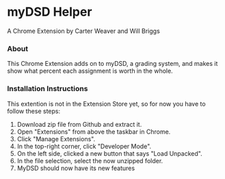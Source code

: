 <h1>myDSD Helper</h1>
<p>A Chrome Extension by Carter Weaver and Will Briggs</p>
<h3>About</h3>
<p>This Chrome Extension adds on to myDSD, a grading system, and makes it show what percent each assignment is worth in the whole.</p>
<h3>Installation Instructions</h3>
<p>This extention is not in the Extension Store yet, so for now you have to follow these steps:</p>
<ol>
  <li>Download zip file from Github and extract it.</li>
  <li>Open "Extensions" from above the taskbar in Chrome.</li>
  <li>Click "Manage Extensions".</li>
  <li>In the top-right corner, click "Developer Mode".</li>
  <li>On the left side, clicked a new button that says "Load Unpacked".</li>
  <li>In the file selection, select the now unzipped folder.</li>
  <li>MyDSD should now have its new features</li>
</ol>
